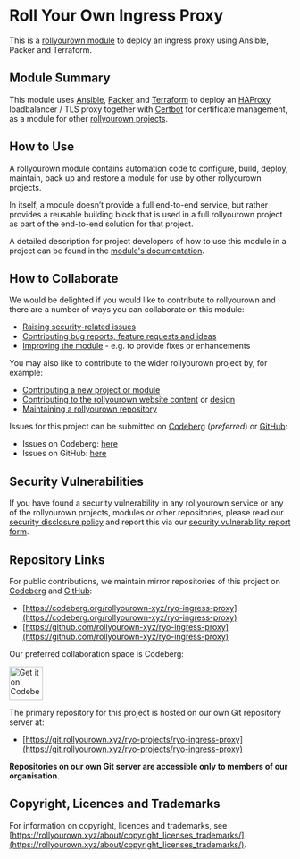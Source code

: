 <!--
SPDX-FileCopyrightText: 2022 Wilfred Nicoll <xyzroller@rollyourown.xyz>
SPDX-License-Identifier: CC-BY-SA-4.0
-->

# Roll Your Own Ingress Proxy

This is a [rollyourown module](https://rollyourown.xyz/rollyourown/project_modules/) to deploy an ingress proxy using Ansible, Packer and Terraform.

## Module Summary

This module uses [Ansible](https://www.ansible.com/), [Packer](https://www.packer.io/) and [Terraform](https://www.terraform.io/) to deploy an [HAProxy](https://www.haproxy.org/) loadbalancer / TLS proxy together with [Certbot](https://certbot.eff.org/) for certificate management, as a module for other [rollyourown projects](https://rollyourown.xyz/rollyourown/projects/).

## How to Use

A rollyourown module contains automation code to configure, build, deploy, maintain, back up and restore a module for use by other rollyourown projects.

In itself, a module doesn’t provide a full end-to-end service, but rather provides a reusable building block that is used in a full rollyourown project as part of the end-to-end solution for that project.

A detailed description for project developers of how to use this module in a project can be found in the [module's documentation](https://rollyourown.xyz/rollyourown/project_modules/ryo-ingress-proxy/).

## How to Collaborate

We would be delighted if you would like to contribute to rollyourown and there are a number of ways you can collaborate on this module:

- [Raising security-related issues](https://rollyourown.xyz/collaborate/security_vulnerabilities/)
- [Contributing bug reports, feature requests and ideas](https://rollyourown.xyz/collaborate/bug_reports_feature_requests_ideas/)
- [Improving the module](https://rollyourown.xyz/collaborate/existing_projects_and_modules/) - e.g. to provide fixes or enhancements

You may also like to contribute to the wider rollyourown project by, for example:

- [Contributing a new project or module](https://rollyourown.xyz/collaborate/new_projects_and_modules/)
- [Contributing to the rollyourown website content](https://rollyourown.xyz/collaborate/website_content/) or [design](https://rollyourown.xyz/collaborate/website_design/)
- [Maintaining a rollyourown repository](https://rollyourown.xyz/collaborate/working_with_git/what_is_git/#project-maintainer)

Issues for this project can be submitted on [Codeberg](https://codeberg.org/) (_preferred_) or [GitHub](https://github.com/):

- Issues on Codeberg: [here](https://codeberg.org/rollyourown-xyz/ryo-ingress-proxy/issues)
- Issues on GitHub: [here](https://github.com/rollyourown-xyz/ryo-ingress-proxy/issues)

## Security Vulnerabilities

If you have found a security vulnerability in any rollyourown service or any of the rollyourown projects, modules or other repositories, please read our [security disclosure policy](https://rollyourown.xyz/collaborate/security_vulnerabilities/) and report this via our [security vulnerability report form](https://forms.rollyourown.xyz/security-vulnerability).

## Repository Links

For public contributions, we maintain mirror repositories of this project on [Codeberg](https://codeberg.org) and [GitHub](https://github.com):

- [https://codeberg.org/rollyourown-xyz/ryo-ingress-proxy](https://codeberg.org/rollyourown-xyz/ryo-ingress-proxy)
- [https://github.com/rollyourown-xyz/ryo-ingress-proxy](https://github.com/rollyourown-xyz/ryo-ingress-proxy)

Our preferred collaboration space is Codeberg:

<a href="https://codeberg.org/rollyourown-xyz/ryo-ingress-proxy"><img alt="Get it on Codeberg" src="https://get-it-on.codeberg.org/get-it-on-blue-on-white.png" height="60"></a>

The primary repository for this project is hosted on our own Git repository server at:

- [https://git.rollyourown.xyz/ryo-projects/ryo-ingress-proxy](https://git.rollyourown.xyz/ryo-projects/ryo-ingress-proxy)

**Repositories on our own Git server are accessible only to members of our organisation**.

## Copyright, Licences and Trademarks

For information on copyright, licences and trademarks, see [https://rollyourown.xyz/about/copyright_licenses_trademarks/](https://rollyourown.xyz/about/copyright_licenses_trademarks/).
